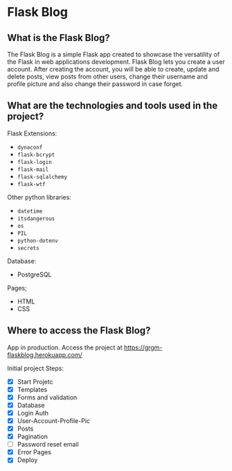 # Flask Blog

## What is the Flask Blog?

The Flask Blog is a simple Flask app created to showcase the versatility of the Flask in web applications development. Flask Blog lets you create a user account. After creating the account, you will be able to create, update and delete posts, view posts from other users, change their username and profile picture and also change their password in case forget.

## What are the technologies and tools used in the project?

Flask Extensions:
* ```dynaconf```
* ```flask-bcrypt```
* ```flask-login```
* ```flask-mail```
* ```flask-sqlalchemy```
* ```flask-wtf```

Other python libraries:
* ```datetime```
* ```itsdangerous```
* ```os```
* ```PIL```
* ```python-dotenv```
* ```secrets```

Database:
* PostgreSQL

Pages;
* HTML
*  CSS

## Where to access the Flask Blog?
App in production. Access the project at https://grgm-flaskblog.herokuapp.com/

Initial project Steps:

- [x] Start Projetc
- [x] Templates
- [x] Forms and validation
- [x] Database
- [x] Login Auth
- [x]  User-Account-Profile-Pic
- [x] Posts
- [x] Pagination
- [ ] Password reset email
- [x] Error Pages
- [x] Deploy